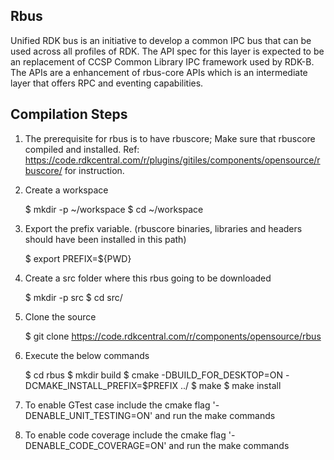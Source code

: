 Rbus
----
Unified RDK bus is an initiative to develop a common IPC bus that can be used across all profiles of RDK.
The API spec for this layer is expected to be an replacement of CCSP Common Library IPC framework used by RDK-B.
The APIs are a enhancement of rbus-core APIs which is an intermediate layer that offers RPC and eventing capabilities.

Compilation Steps
-----------------
1. The prerequisite for rbus is to have rbuscore; Make sure that rbuscore compiled and installed. Ref: https://code.rdkcentral.com/r/plugins/gitiles/components/opensource/rbuscore/ for instruction.

2. Create a workspace

   $ mkdir -p ~/workspace
   $ cd  ~/workspace

3. Export the prefix variable. (rbuscore binaries, libraries and headers should have been installed in this path)

   $ export PREFIX=${PWD}
   
4. Create a src folder where this rbus going to be downloaded

   $ mkdir -p src
   $ cd src/

5. Clone the source

   $ git clone https://code.rdkcentral.com/r/components/opensource/rbus


6. Execute the below commands

   $ cd rbus
   $ mkdir build
   $ cmake -DBUILD_FOR_DESKTOP=ON -DCMAKE_INSTALL_PREFIX=$PREFIX ../
   $ make
   $ make install

7. To enable GTest case include the cmake flag '-DENABLE_UNIT_TESTING=ON' and run the make commands
8. To enable code coverage include the cmake flag '-DENABLE_CODE_COVERAGE=ON' and run the make commands

